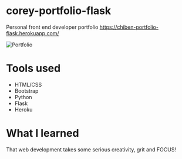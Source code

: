 # corey-portfolio-flask

Personal front end developer portfolio
https://chiben-portfolio-flask.herokuapp.com/

![Portfolio](https://i291.photobucket.com/albums/ll312/hiben06/Public/Portfolio.png)

# Tools used

* HTML/CSS
* Bootstrap
* Python
* Flask
* Heroku

# What I learned

That web development takes some serious creativity, grit and FOCUS!
